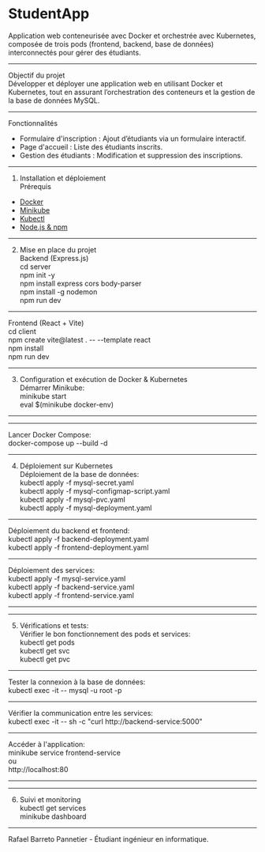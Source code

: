 # StudentApp
Application web conteneurisée avec Docker et orchestrée avec Kubernetes, composée de trois pods (frontend, backend, base de données) interconnectés pour gérer des étudiants.  

---

Objectif du projet  
Développer et déployer une application web en utilisant Docker et Kubernetes, tout en assurant l’orchestration des conteneurs et la gestion de la base de données MySQL.   

---

Fonctionnalités  
- Formulaire d'inscription : Ajout d’étudiants via un formulaire interactif.  
- Page d'accueil : Liste des étudiants inscrits.  
- Gestion des étudiants : Modification et suppression des inscriptions.  

---

1. Installation et déploiement  
  Prérequis  
- [Docker](https://www.docker.com/get-started)  
- [Minikube](https://minikube.sigs.k8s.io/docs/start/)  
- [Kubectl](https://kubernetes.io/docs/tasks/tools/)  
- [Node.js & npm](https://nodejs.org/)  

---

2. Mise en place du projet  
Backend (Express.js)  
cd server   
npm init -y   
npm install express cors body-parser   
npm install -g nodemon   
npm run dev   

---

Frontend (React + Vite)   
cd client   
npm create vite@latest . -- --template react   
npm install   
npm run dev   

---

3. Configuration et exécution de Docker & Kubernetes   
Démarrer Minikube:   
minikube start   
eval $(minikube docker-env)   

---
---

Lancer Docker Compose:   
docker-compose up --build -d   

---

4. Déploiement sur Kubernetes   
Déploiement de la base de données:   
kubectl apply -f mysql-secret.yaml   
kubectl apply -f mysql-configmap-script.yaml   
kubectl apply -f mysql-pvc.yaml   
kubectl apply -f mysql-deployment.yaml   

---

Déploiement du backend et frontend:   
kubectl apply -f backend-deployment.yaml   
kubectl apply -f frontend-deployment.yaml   

---

Déploiement des services:   
kubectl apply -f mysql-service.yaml   
kubectl apply -f backend-service.yaml   
kubectl apply -f frontend-service.yaml   

---
---

5. Vérifications et tests:   
Vérifier le bon fonctionnement des pods et services:   
kubectl get pods   
kubectl get svc   
kubectl get pvc   

---

Tester la connexion à la base de données:   
kubectl exec -it <mysql-pod> -- mysql -u root -p   

---

Vérifier la communication entre les services:   
kubectl exec -it <frontend-pod> -- sh -c "curl http://backend-service:5000"   

---

Accéder à l'application:   
minikube service frontend-service   
ou    
http://localhost:80   

---
---

6. Suivi et monitoring   
kubectl get services   
minikube dashboard   

---

Rafael Barreto Pannetier - Étudiant ingénieur en informatique.




